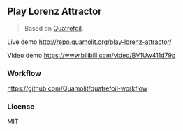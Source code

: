 
Play Lorenz Attractor
----

> Based on [Quatrefoil](https://github.com/Quamolit/quatrefoil.calcit).

Live demo http://repo.quamolit.org/play-lorenz-attractor/

Video demo https://www.bilibili.com/video/BV1Uw411d79p

### Workflow

https://github.com/Quamolit/quatrefoil-workflow

### License

MIT
